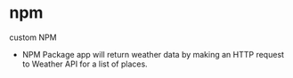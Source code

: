 # npm
custom NPM

* NPM Package app will return weather data by making an HTTP request to Weather API for a list of places.